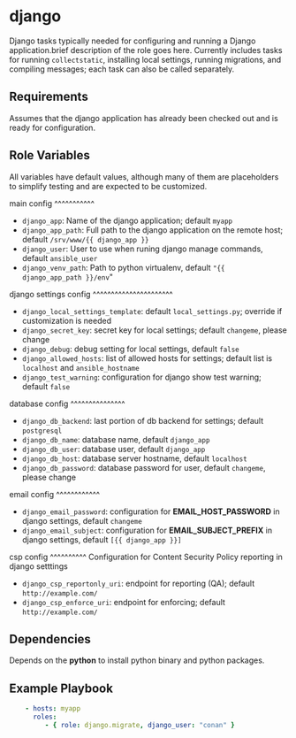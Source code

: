 django
======

Django tasks typically needed for configuring and running a Django application.brief description of the role goes here.  Currently includes tasks for running `collectstatic`, installing local settings, running migrations, and compiling messages; each task can also be called separately.

Requirements
------------

Assumes that the django application has already been checked out and is ready for configuration.

Role Variables
--------------

All variables have default values, although many of them are placeholders to simplify testing and are expected to be customized.

main config
^^^^^^^^^^^

- `django_app`: Name of the django application; default `myapp`
- `django_app_path`: Full path to the django application on the remote host; default `/srv/www/{{ django_app }}`
- `django_user`: User to use when runing django manage commands, default `ansible_user`
- `django_venv_path`: Path to python virtualenv, default `"{{ django_app_path }}/env`"

django settings config
^^^^^^^^^^^^^^^^^^^^^^
- `django_local_settings_template`: default `local_settings.py`; override if customization is needed
- `django_secret_key`: secret key for local settings; default `changeme`, please change
- `django_debug`: debug setting for local settings, default `false`
- `django_allowed_hosts`: list of allowed hosts for settings; default list is `localhost` and `ansible_hostname`
- `django_test_warning`: configuration for django show test warning; default `false`

database config
^^^^^^^^^^^^^^^
- `django_db_backend`: last portion of db backend for settings; default `postgresql`
- `django_db_name`: database name, default `django_app`
- `django_db_user`: database user, default `django_app`
- `django_db_host`: database server hostname, default `localhost`
- `django_db_password`: database password for user, default `changeme`,  please change

email config
^^^^^^^^^^^^
- `django_email_password`: configuration for **EMAIL_HOST_PASSWORD** in django settings, default `changeme`
- `django_email_subject`: configuration for **EMAIL_SUBJECT_PREFIX** in django settings, default `[{{ django_app }}]`

csp config
^^^^^^^^^^
Configuration for Content Security Policy reporting in django setttings

- `django_csp_reportonly_uri`: endpoint for reporting (QA); default `http://example.com/`
- `django_csp_enforce_uri`: endpoint for enforcing; default `http://example.com/`

Dependencies
------------

Depends on the **python** to install python binary and python packages.

Example Playbook
----------------


```yml
    - hosts: myapp
      roles:
         - { role: django.migrate, django_user: "conan" }
```
